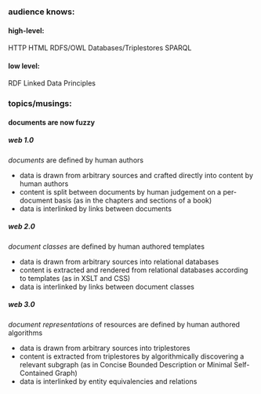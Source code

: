 ### audience knows:

#### high-level:

HTTP
HTML
RDFS/OWL
Databases/Triplestores
SPARQL

#### low level:

RDF
Linked Data Principles


### topics/musings:

#### documents are now fuzzy

##### web 1.0

*documents* are defined by human authors

- data is drawn from arbitrary sources and crafted directly into content by human authors
- content is split between documents by human judgement on a per-document basis (as in the chapters and sections of a book)
- data is interlinked by links between documents

##### web 2.0

*document classes* are defined by human authored templates

- data is drawn from arbitrary sources into relational databases
- content is extracted and rendered from relational databases according to templates (as in XSLT and CSS)
- data is interlinked by links between document classes

##### web 3.0

*document representations* of resources are defined by human authored algorithms

- data is drawn from arbitrary sources into triplestores
- content is extracted from triplestores by algorithmically discovering a relevant subgraph (as in Concise Bounded Description or Minimal Self-Contained Graph)
- data is interlinked by entity equivalencies and relations
